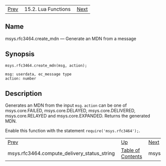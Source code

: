 |     |     |     |
| --- | --- | --- |
| [Prev](lua.ref.msys.rfc3464.compute_delivery_status_string)  | 15.2. Lua Functions |  [Next](lua.ref.msys.rfc3464.extract_delivery_status.php) |

<a name="lua.ref.msys.rfc3464.create_mdn"></a>
## Name

msys.rfc3464.create_mdn — Generate an MDN from a message

<a name="idp26932368"></a>
## Synopsis

`msys.rfc3464.create_mdn(msg, action);`

```
msg: userdata, ec_message type
action: number
```
<a name="idp26935088"></a>
## Description

Generates an MDN from the input `msg`. `action` can be one of msys.core.FAILED, msys.core.DELAYED, msys.core.DELIVERED, msys.core.RELAYED and msys.core.EXPANDED. Returns the generated MDN.

Enable this function with the statement `require('msys.rfc3464');`.

|     |     |     |
| --- | --- | --- |
| [Prev](lua.ref.msys.rfc3464.compute_delivery_status_string)  | [Up](lua.function.details.php) |  [Next](lua.ref.msys.rfc3464.extract_delivery_status.php) |
| msys.rfc3464.compute_delivery_status_string  | [Table of Contents](index) |  msys.rfc3464.extract_delivery_status |
